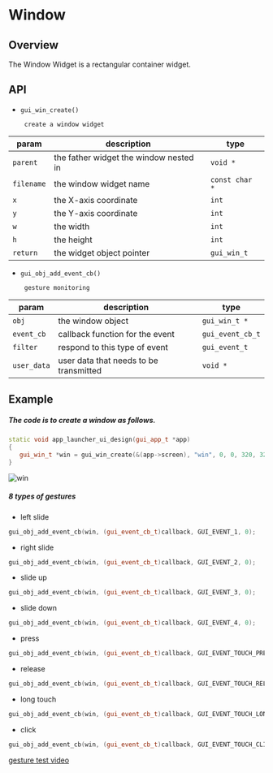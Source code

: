 # Window

## Overview
The Window Widget is a rectangular container widget.

## API 

-  `gui_win_create()` 
        
        create a window widget

|param  | description  |type|
|--|--|--|
|`parent`|the father widget the window nested in|`void *`|  
|`filename`|the window widget name|`const char *`|
|`x`|the X-axis coordinate|`int`|
|`y`|the Y-axis coordinate|`int`|
|`w`|the width|`int`|
|`h`|the height|`int`|
|`return`|the widget object pointer|`gui_win_t`|  


-  `gui_obj_add_event_cb()` 
        
        gesture monitoring  

|param  | description  |type|
|--|--|--|
|`obj`|the window object|`gui_win_t *`|  
|`event_cb`|callback function for the event|`gui_event_cb_t`|
|`filter`|respond to this type of event|`gui_event_t`|
|`user_data`|user data that needs to be transmitted|`void *`|


## Example 
##### The code is to create a window as follows.
```cpp
static void app_launcher_ui_design(gui_app_t *app)
{
   gui_win_t *win = gui_win_create(&(app->screen), "win", 0, 0, 320, 320);
}

```
![win](https://foruda.gitee.com/images/1694143778858247915/4a433567_13408154.png "win.PNG") 



##### 8 types of gestures  
- left slide
```cpp
gui_obj_add_event_cb(win, (gui_event_cb_t)callback, GUI_EVENT_1, 0);
```
- right slide
```cpp
gui_obj_add_event_cb(win, (gui_event_cb_t)callback, GUI_EVENT_2, 0);
```
- slide up
```cpp
gui_obj_add_event_cb(win, (gui_event_cb_t)callback, GUI_EVENT_3, 0);
```
- slide down
```cpp
gui_obj_add_event_cb(win, (gui_event_cb_t)callback, GUI_EVENT_4, 0);
```
- press
```cpp
gui_obj_add_event_cb(win, (gui_event_cb_t)callback, GUI_EVENT_TOUCH_PRESSED, 0);
```
- release
```cpp
gui_obj_add_event_cb(win, (gui_event_cb_t)callback, GUI_EVENT_TOUCH_RELEASED, 0);
```
- long touch
```cpp
gui_obj_add_event_cb(win, (gui_event_cb_t)callback, GUI_EVENT_TOUCH_LONG, 0);
```
- click
```cpp
gui_obj_add_event_cb(win, (gui_event_cb_t)callback, GUI_EVENT_TOUCH_CLICKED, 0);
```

[gesture test video](https://drive.google.com/file/d/12yvcmnR7ZturEVhRu5yeFG6ac0Boy_mS/view?usp=sharing)